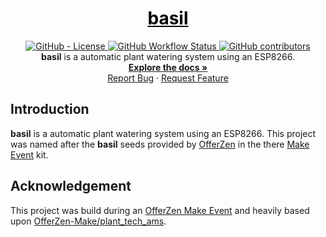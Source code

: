 <a href="https://github.com/roaldnefs/basil" style="color: black;">
    <h1 align="center">basil</h1>
</a>
<p align="center">
    <!-- <a href="https:/github.com/roaldnefs/basil">
        <img src="https://img.shields.io/github/v/release/roaldnefs/basil?color=darkgreen&style=for-the-badge"
            alt="GitHub - Release">
    </a> -->
    <a href="https://raw.githubusercontent.com/roaldnefs/basil/main/LICENSE">
        <img src="https://img.shields.io/github/license/roaldnefs/basil?style=for-the-badge&color=darkgreen"
            alt="GitHub - License">
    </a>
    <a href="https://github.com/roaldnefs/basil/actions">
        <img src="https://img.shields.io/github/workflow/status/roaldnefs/basil/test?style=for-the-badge&color=darkgreen"
            alt="GitHub Workflow Status">
    </a>
    <a href="https://github.com/roaldnefs/basil/graphs/contributors">
        <img src="https://img.shields.io/github/contributors/roaldnefs/basil?style=for-the-badge&color=darkgreen"
            alt="GitHub contributors">
    </a>
    </br>
    <b>basil</b> is a automatic plant watering system using an ESP8266.
    <br />
    <a href="https://github.com/roaldnefs/basil/blob/main/README.md"><strong>Explore the docs »</strong></a>
    <br />
    <a href="https://github.com/roaldnefs/basil/issues/new?title=Bug%3A">Report Bug</a>
    ·
    <a href="https://github.com/roaldnefs/basil/issues/new?title=Feature+Request%3A">Request Feature</a>
</p>

## Introduction
**basil** is a automatic plant watering system using an ESP8266. This project was named after the **basil** seeds provided by [OfferZen](https://www.offerzen.com/) in the there [Make Event](https://www.offerzen.com/nl/make) kit.

## Acknowledgement
This project was build during an [OfferZen Make Event](https://www.offerzen.com/nl/make) and heavily based upon [OfferZen-Make/plant_tech_ams](https://github.com/OfferZen-Make/plant_tech_ams).